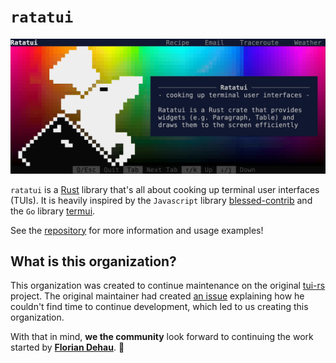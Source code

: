 # `ratatui`

![Demo of Ratatui](https://raw.githubusercontent.com/ratatui-org/ratatui/aa09e59dc0058347f68d7c1e0c91f863c6f2b8c9/examples/demo2.gif)

`ratatui` is a [Rust](https://www.rust-lang.org) library that's all about cooking up terminal user interfaces (TUIs).
It is heavily inspired by the `Javascript`
library [blessed-contrib](https://github.com/yaronn/blessed-contrib) and the
`Go` library [termui](https://github.com/gizak/termui).

See the [repository](https://github.com/ratatui-org/ratatui) for more information and usage examples!

## What is this organization?

This organization was created to continue maintenance on the original [tui-rs](https://github.com/fdehau/tui-rs) project. The original maintainer had created [an issue](https://github.com/fdehau/tui-rs/issues/654) explaining how he couldn't find time to continue development, which led to us creating this organization.

With that in mind, **we the community** look forward to continuing the work started by [**Florian Dehau**](https://github.com/fdehau). 🚀
